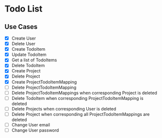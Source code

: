 # Todo List

## Use Cases

- [x] Create User
- [x] Delete User
- [x] Create TodoItem
- [x] Update TodoItem
- [x] Get a list of TodoItems
- [x] Delete TodoItem
- [x] Create Project
- [x] Delete Project
- [x] Create ProjectTodoItemMapping
- [ ] Delete ProjectTodoItemMapping
- [ ] Delete ProjectTodoItemMappings when corresponding Project is deleted
- [ ] Delete TodoItem when corresponding ProjectTodoItemMapping is deleted
- [ ] Delete Projects when corresponding User is deleted
- [ ] Delete Project when corresponding all ProjectTodoItemMappings are deleted
- [ ] Change User email
- [ ] Change User password
